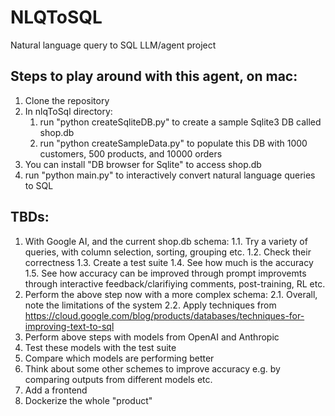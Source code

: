 # NLQToSQL
Natural language query to SQL LLM/agent project

## Steps to play around with this agent, on mac:

1. Clone the repository
2. In nlqToSql directory:
   1. run "python createSqliteDB.py" to create a sample Sqlite3 DB called shop.db
   2. run "python createSampleData.py" to populate this DB with 1000 customers, 500 products, and 10000 orders
3. You can install "DB browser for Sqlite" to access shop.db
4. run "python main.py" to interactively convert natural language queries to SQL 


## TBDs:

1. With Google AI, and the current shop.db schema:
	1.1. Try a variety of queries, with column selection, sorting, grouping etc.
	1.2. Check their correctness
	1.3. Create a test suite
	1.4. See how much is the accuracy
	1.5. See how accuracy can be improved through prompt improvemts through interactive feedback/clarifiying comments, post-training, RL etc.
2. Perform the above step now with a more complex schema:
	2.1. Overall, note the limitations of the system
	2.2. Apply techniques from https://cloud.google.com/blog/products/databases/techniques-for-improving-text-to-sql
3. Perform above steps with models from OpenAI and Anthropic
4. Test these models with the test suite
5. Compare which models are performing better
6. Think about some other schemes to improve accuracy e.g. by comparing outputs from different models etc.
7. Add a frontend
8. Dockerize the whole "product"
